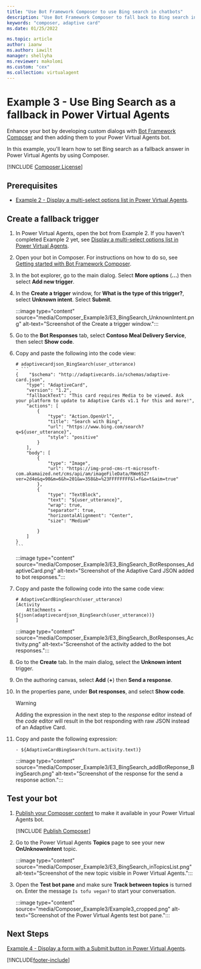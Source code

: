 ```yaml
---
title: "Use Bot Framework Composer to use Bing search in chatbots"
description: "Use Bot Framework Composer to fall back to Bing search in your Power Virtual Agents chatbot."
keywords: "composer, adaptive card"
ms.date: 01/25/2022

ms.topic: article
author: iaanw
ms.author: iawilt
manager: shellyha
ms.reviewer: makolomi
ms.custom: "cex"
ms.collection: virtualagent
---
```


# Example 3 - Use Bing Search as a fallback in Power Virtual Agents

Enhance your bot by developing custom dialogs with [Bot Framework Composer](/composer/) and then adding them to your Power Virtual Agents bot.

In this example, you'll learn how to set Bing search as a fallback answer in Power Virtual Agents by using Composer.

[!INCLUDE [Composer License](includes/composer-license.md)]

## Prerequisites

- [Example 2 - Display a multi-select options list in Power Virtual Agents](advanced-bot-framework-composer-example2.md).

## Create a fallback trigger

1. In Power Virtual Agents, open the bot from Example 2. If you haven't completed Example 2 yet, see [Display a multi-select options list in Power Virtual Agents](advanced-bot-framework-composer-example2.md).

1. Open your bot in Composer. For instructions on how to do so, see [Getting started with Bot Framework Composer](advanced-bot-framework-composer-fundamentals.md#open-your-bot-in-composer).

1. In the bot explorer, go to the main dialog. Select **More options** (**...**) then select **Add new trigger**.

1. In the **Create a trigger** window, for **What is the type of this trigger?**, select **Unknown intent**. Select **Submit**.

    :::image type="content" source="media/Composer_Example3/E3_BingSearch_UnknownIntent.png" alt-text="Screenshot of the Create a trigger window.":::

1. Go to the **Bot Responses** tab, select **Contoso Meal Delivery Service**, then select **Show code**.

1. Copy and paste the following into the code view:

    ````lg
    # adaptivecardjson_BingSearch(user_utterance)
    - ```
    {    "$schema": "http://adaptivecards.io/schemas/adaptive-card.json",
        "type": "AdaptiveCard",
        "version": "1.2",
        "fallbackText": "This card requires Media to be viewed. Ask your platform to update to Adaptive Cards v1.1 for this and more!",
        "actions": [
            {
                "type": "Action.OpenUrl",
                "title": "Search with Bing",
                "url": "https://www.bing.com/search?q=${user_utterance}",
                "style": "positive"
            }
        ],
        "body": [
            {
                "type": "Image",
                "url": "https://img-prod-cms-rt-microsoft-com.akamaized.net/cms/api/am/imageFileData/RWe65Z?ver=2d4e&q=90&m=6&h=201&w=358&b=%23FFFFFFFF&l=f&o=t&aim=true"
            },
            {
                "type": "TextBlock",
                "text": "${user_utterance}",
                "wrap": true,
                "separator": true,
                "horizontalAlignment": "Center",
                "size": "Medium"
                
            }
        ]
    }
    ```
    ````

    :::image type="content" source="media/Composer_Example3/E3_BingSearch_BotResponses_AdaptiveCard.png" alt-text="Screenshot of the Adaptive Card JSON added to bot responses.":::

1. Copy and paste the following code into the same code view:

    ```lg
    # AdaptiveCardBingSearch(user_utterance)
    [Activity
        Attachments = ${json(adaptivecardjson_BingSearch(user_utterance))}
    ]

    ```

    :::image type="content" source="media/Composer_Example3/E3_BingSearch_BotResponses_Activity.png" alt-text="Screenshot of the activity added to the bot responses.":::

1. Go to the **Create** tab. In the main dialog, select the **Unknown intent** trigger.

1. On the authoring canvas, select **Add** (**+**) then **Send a response**.

1. In the properties pane, under **Bot responses**, and select **Show code**.

    > [!WARNING]
    > Adding the expression in the next step to the _response_ editor instead of the _code_ editor will result in the bot responding with raw JSON instead of an Adaptive Card.

1. Copy and paste the following expression:

    ```lg
    - ${AdaptiveCardBingSearch(turn.activity.text)}
    ```

    :::image type="content" source="media/Composer_Example3/E3_BingSearch_addBotReponse_BingSearch.png" alt-text="Screenshot of the response for the send a response action.":::

## Test your bot

1. [Publish your Composer content](advanced-bot-framework-composer-fundamentals.md#test-composer-content-within-power-virtual-agents) to make it available in your Power Virtual Agents bot.

    [!INCLUDE [Publish Composer](includes/composer-publish-note.md)]

1. Go to the Power Virtual Agents **Topics** page to see your new **OnUnknownIntent** topic.

    :::image type="content" source="media/Composer_Example3/E3_BingSearch_inTopicsList.png" alt-text="Screenshot of the new topic visible in Power Virtual Agents.":::

1. Open the **Test bot pane** and make sure **Track between topics** is turned on. Enter the message `Is tofu vegan?` to start your conversation.

    :::image type="content" source="media/Composer_Example3/Example3_cropped.png" alt-text="Screenshot of the Power Virtual Agents test bot pane.":::

## Next Steps

[Example 4 - Display a form with a Submit button in Power Virtual Agents](advanced-bot-framework-composer-example4.md).

[!INCLUDE[footer-include](includes/footer-banner.md)]
